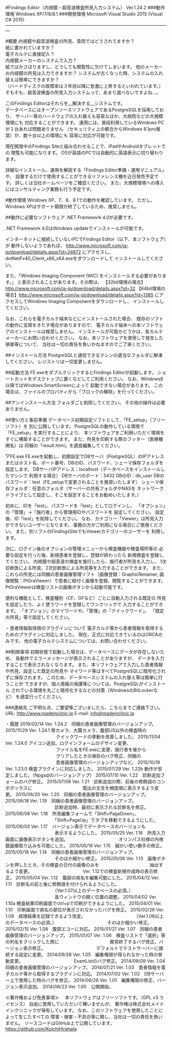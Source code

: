 #Findings Editor（内視鏡・超音波検査所見入力システム） Ver.1.24.2
###動作環境
Windows XP/7/8/8.1
###開発環境
Microsoft Visual Studio 2015 (Visual C# 2015)
―――――――――――――――――――――――――――――――――――――

#概要
内視鏡や超音波検査の所見、貴院ではどうされてますか？  
紙に書かれていますか？  
電子カルテに直接記入？  
内視鏡メーカーのシステムで入力？  
紙ではかさばりますし、どうしても閲覧性に欠けてしまいます。
他のメーカーの内視鏡の所見は入力できますか？
システムが古くなった時、システムの入れ替えは簡単にできますか？  
（ハードディスクの故障率は３年目以降に急激に上昇するといわれています。）  
そもそも、超音波検査の所見入力システムって、あまり選べないですよね…。

このFindings Editorはそれらを__解決する__システムです。  
データベースにはオープンソースソフトウェアであるPostgreSQLを採用しており、
サーバー等のハードウェアの入れ替えも容易なほか、大病院などの大規模環境にも
対応することができます。
運用には、普段利用しているWindows PCが１台あれば問題ありません
（セキュリティ上の都合からWindows 8.1pro推奨）が、数十台以上の環境にも
容易に対応が可能です。

現在開発中のFindings Siteと組み合わせることで、iPadやAndroidタブレットでの
閲覧も可能になります。
OSが英語のPCでは自動的に英語表示に切り替わります。

詳細なインストール、運用を解説する「Findings Editor準備・運用マニュアル」や、
設置するだけで使用することができるリファレンス機を近日発売予定です。
詳しくは当社ホームページをご確認ください。
また、大規模環境への導入にはコンサルティング業務も行う予定です。

#動作環境
Windows XP、7、8、8.1での動作を確認しています。
ただし、Windows XPはサポート期限が終了しているため、推奨しません。

##動作に必要なソフトウェア
.NET Framework 4.0が必要です。

.NET Framework 4.0はWindows updateでインストールが可能です。

インターネットに接続していないPCでFindings Editor（以下、本ソフトウェア）が
動作しないようであれば、
http://www.microsoft.com/ja-jp/download/details.aspx?id=24872
にアクセスし、dotNetFx40_Client_x86_x64.exeをダウンロードして
インストールしてください。

また、「Windows Imaging Component (WIC) をインストールする必要があります。」
と表示されることがあります。その際は、
【32bit環境の場合】http://www.microsoft.com/ja-jp/download/details.aspx?id=32
【64bit環境の場合】http://www.microsoft.com/ja-jp/download/details.aspx?id=1385
にアクセスしてWindows Imaging Componentをダウンロードし、
インストールしてください。

なお、これらを電子カルテ端末などにインストールされた場合、
既存のソフトの動作に支障をきたす場合がありますので、
電子カルテ端末への本ソフトウェアのインストールは推奨しません。
インストールが可能かどうかは、各カルテメーカーにお問い合わせください。
なお、本ソフトウェアを使用して発生した損害等について、
当社は一切の責任を負いかねますのでご了承ください。

##インストール方法
PostgreSQLと通信できるマシンの適当なフォルダに解凍してください。
レジストリは一切変更しません。

##起動方法
FE.exeをダブルクリックするとFindings Editorが起動します。
ショートカットをデスクトップに置くなどしてご利用ください。
なお、Windows8以降ではWindows SmartScreenによって
起動できない場合があります。
この場合は、ファイルのプロパティから「ブロックの解除」を行ってください。

##アンインストール方法
フォルダごと削除してください。
その他の操作は必要ありません。

##使い方と事前準備
データベース初期設定ソフトとして、「FE_setup」（フリーソフト）を
別に公開しています。
PostgreSQLの動作している環境で「FE_setup」を実行することにより、
本ソフトウェアをご利用いただく環境をすぐに構築することができます。
また、所見を印刷する際のフッター（医療機関名）は
同梱の「result.html」を適宜編集してください。

▽FE.exe
FE.exeを起動し、初期設定でDBサーバ（PostgreSQL）のIPアドレス
またはホスト名、ポート番号、DBのID、パスワード、シェーマ保存フォルダを
指定します。
DBサーバIPアドレス：localhost（データベースをインストールしたマシンで
利用する場合）
DBサーバのポート：5432
DBのID：db_user
DBのパスワード：test（FE_setupで変更されることを推奨いたします）
シェーマ保存フォルダ：任意のフォルダ（サーバーの共有フォルダやNASを
ネットワークドライブとして設定し、そこを設定することをお勧めいたします。）

初めに、IDを「test」、パスワードを「test」としてログインし、
「オプション」の「管理」→「施行者」から管理用IDやパスワードを
設定してください。
設定後、ID「test」を削除してください。
なお、カテゴリー「Viewer」は所見入力ができないユーザーとなります。
事務の方がご利用になる場合にご使用ください。
また、別ソフトのFindingsSiteでもViewerカテゴリーのユーザーを
利用します。

次に、ログイン後のオプションの管理メニューから検査機器や検査場所等の
必要な設定を行った後、新規患者を登録し、登録が終わったら
新規検査を登録してください。
内視鏡や超音波の検査を施行したら、施行者が所見を入力し、
1次診断医による所見、2次診断医による所見等を入力することができます。
また、これらの所見には同梱の患者画像管理ソフト（画像登録：GraphicRenamer,
画像閲覧：PtGraViewer）で患者に紐付く画像を登録、閲覧することができます。
PtGraViewerは検査リストの画像ボタンから起動可能です。

便利な機能として、検査種別（CF、GFなど）ごとに自動入力される既定の
所見を設定したり、よく使うワードを登録してワンクリックで
入力することができます。
「オプション」のマイワードや、「管理」の「クイックワード」、
「既定の所見」等で設定してください。

・患者情報取得用のプラグインについて
電子カルテ等から患者情報を取得するためのプラグインに対応しました。
現在、正式に対応できているのはORCAのみです。
他の電子カルテシステムについては、お問い合わせください。

##制限事項
初期状態で起動した場合は、データベースにデータが存在しないため、
各動作でエラーメッセージが表示されることがありますが、
データを入力することで表示されなくなります。
また、本ソフトウェアで入力した患者情報や所見、設定した既定の所見や
マイワード等はすべてPostgreSQLに暗号化されずに保存されます。
このため、データベースシステムの入れ替え等は簡単に行うことが
できますが、個人情報の保護等については、PostgreSQLがインストール
されている環境を丸ごと暗号化するなどの対策（WindowsのBitLockerなど）
を適宜行ってください。

###連絡先
ご不明な点、ご要望等ございましたら、こちらまでご連絡下さい。
URL: http://www.madeinclinic.jp
E-mail: info@madeinclinic.jp

・履歴
2016/02/14 Ver. 1.24.2　同梱の患者画像管理のバージョンアップ。
2015/11/29 Ver. 1.24.1 胃カメラ、大腸カメラ、腹部US以外の検査時の
　　　　　　　　　　　 クイックワードの挙動を改善しました。
2015/11/04 Ver. 1.24.0 アイコン追加、ログインフォームのデザイン変更、
　　　　　　　　　　　 ファイル名をFE.exeに変更、施行者を後から
　　　　　　　　　　　 クリアしたときの保存のバグ修正、同梱の
　　　　　　　　　　　 患者画像管理のバージョンアップなど。
2015/10/19 Ver. 1.23.0 検査プラグインに対応しました。
2015/07/29 Ver. 1.22b 動作が安定しました。（Npgsqlのバージョンアップ）
2015/07/10 Ver. 1.22　診断追加フォームのバグ修正。
2015/07/08 Ver. 1.21　診断追加の際、前後の修飾語のコンボボックスに
　　　　　　　　　　　既出の文言を頻度順に表示するよう変更。
2015/06/20 Ver. 1.20　同梱の患者画像管理のバージョンアップ。
2015/06/18 Ver. 1.19　同梱の患者画像管理のバージョンアップ。
　　　　　　　　　　　診断追加時、最初に表示される診断名を修正。
2015/06/08 Ver. 1.18　所見編集フォームで「Shift+PageDown」、
　　　　　　　　　　　「Shift+PageUp」でタブを移動できるようにした。
2015/06/03 Ver. 1.17　バージョン表示でデータベースのバージョンも
　　　　　　　　　　　表示するようにした。
2015/05/25 Ver. 1.16　所見入力画面に画像表示ボタンを追加。
　　　　　　　　　　　オリンパス社様の内視鏡画像取り込みを可能にした。
2015/05/19 Ver. 1.15　細かい使い勝手の修正。
2015/05/18 Ver. 1.14　同梱の患者画像管理のバージョンアップ。
　　　　　　　　　　　そのほか細かい修正。
2015/05/06 Ver. 1.13　画像ボタンを押したとき、その検査の日付の画像のみを
　　　　　　　　　　　抽出するよう変更。
　　　　　　　　　　　Ver. 1.12での検査新規作成時の表示修正。
2015/05/04 Ver. 1.12　腹部の病名を編集可能にした。
2015/04/12 Ver. 1.11　診断名の前と後に修飾語を付けられるようにした。
　　　　　　　　　　　（Ver.1.07以上のデータベースの必須。）
　　　　　　　　　　　各ウィンドウの開く位置の調整。
2015/04/02 Ver. 1.10a 検査結果印刷画面でctrl+pで印刷ができるようにした。
2015/04/01 Ver. 1.10　印刷画面で病名の部位が表示されなかったバグを修正。
2015/02/26 Ver. 1.09　病理結果を記録できるよう改変。
　　　　　　　　　　　（Ver.1.06以上のデータベースの必須。）
　　　　　　　　　　　そのほか細かい修正。
2015/02/15 Ver. 1.08　腹部エコーに対応。
2015/01/21 Ver. 1.07　同梱の患者画像管理のバージョンアップ。
2015/01/07 Ver. 1.06　検査リストで「選択」等の列名をクリックした際に
　　　　　　　　　　　異常終了するバグ修正。バージョン表示修正。
　　　　　　　　　　　デフォルトでテストサーバーに接続する設定に変更。
2014/09/28 Ver. 1.05　編集権限が得られなかった時の挙動変更。
　　　　　　　　　　　ExamListのバグ修正。
2014/09/08 Ver. 1.04　同梱の患者画像管理のバージョンアップ。
2014/07/21 Ver. 1.03　患者情報を電子カルテ等から取得するプラグインに対応。
2014/07/02 Ver. 1.02　DBサーバー上で使用した時のバグを修正。
2014/06/29 Ver. 1.01　編集権限の修正、バージョン表示追加。
2014/06/23 Ver. 1.00　公開開始。

≪著作権および免責事項≫
　本ソフトウェアはフリーソフトです。（GPL v3 ライセンス）
自由に使用していただいて構いませんが、
著作権は株式会社メイドインクリニックが保有しています。
なお、このソフトウェアを使用したことによって生じたすべての
障害・損害・不具合等に関し、当社は一切の責任を負いません。
ソースコードはGitHub上で公開しています。
https://github.com/KoichiHirahata
